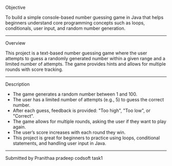 
Objective

To build a simple console-based number guessing game in Java that helps beginners understand core programming concepts such as loops, conditionals, user input, and random number generation.

---

Overview

This project is a text-based number guessing game where the user attempts to guess a randomly generated number within a given range and a limited number of attempts. The game provides hints and allows for multiple rounds with score tracking.

---

Description

* The game generates a random number between 1 and 100.
* The user has a limited number of attempts (e.g., 5) to guess the correct number.
* After each guess, feedback is provided: "Too high", "Too low", or "Correct".
* The game allows for multiple rounds, asking the user if they want to play again.
* The user’s score increases with each round they win.
* This project is great for beginners to practice using loops, conditional statements, and handling user input in Java.

---

Submitted by
Pranithaa pradeep
codsoft
task1
